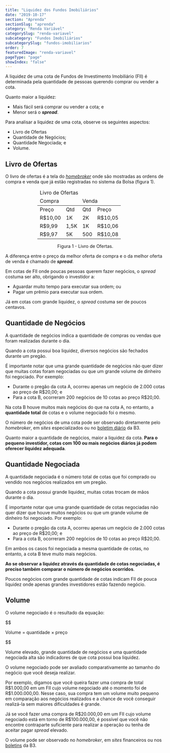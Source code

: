 ```yaml
---
title: "Liquidez dos Fundos Imobiliários"
date: "2019-10-17"
section: "Aprenda"
sectionSlug: "aprenda"
category: "Renda Variável"
categorySlug: "renda-variavel"
subcategory: "Fundos Imobiliários"
subcategorySlug: "fundos-imobiliarios"
order: 7
featuredImage: "renda-variavel"
pageType: "page"
showIndex: "false"
---
```



A liquidez de uma cota de Fundos de Investimento Imobiliário (FII) é determinada pela quantidade de pessoas querendo comprar ou vender a cota.

Quanto maior a liquidez:

- Mais fácil será comprar ou vender a cota; e
- Menor será o ***spread***.

Para analisar a liquidez de uma cota, observe os seguintes aspectos:

- Livro de Ofertas
- Quantidade de Negócios;
- Quantidade Negociada; e
- Volume.

## Livro de Ofertas

O livro de ofertas é a tela do [*homebroker*](/aprenda/renda-variavel/homebroker) onde são mostradas as ordens de compra e venda que já estão registradas no sistema da Bolsa (figura 1).

<table class="regularTable responsiveTable" id="figura1" style="max-width:60%;margin:auto">
<thead>
<tr>
<td colspan="4" >Livro de Ofertas</td>
</tr>
<tr>
<td colspan="2" >Compra</td>
<td colspan="2" >Venda</td>
</tr>
</thead>
<tbody >
<tr>
<td>Preço</td>
<td >Qtd</td>
<td >Qtd</td>
<td >Preço</td>

</tr>
<tr>
<td >R$10,00</td>
<td >1K</td>
<td >2K</td>
<td >R$10,05</td>

</tr>
<tr>
<td >R$9,99</td>
<td >1,5K</td>
<td >1K</td>
<td >R$10,06</td>

</tr>
<tr>
<td >R$9,97</td>
<td >5K</td>
<td >500</td>
<td >R$10,08</td>

</tr>
</tbody>
</table>

<p class="legenda" style="text-align:center;">Figura 1 - Livro de Ofertas.</p>

A diferença entre o preço da melhor oferta de compra e o da melhor oferta de venda é chamado de ***spread***.

Em cotas de FII onde poucas pessoas querem fazer negócios, o *spread* costuma ser alto, obrigando o investidor a:

- Aguardar muito tempo para executar sua ordem; ou
- Pagar um prêmio para executar sua ordem.

Já em cotas com grande liquidez, o *spread* costuma ser de poucos centavos.

## Quantidade de Negócios

A quantidade de negócios indica a quantidade de compras ou vendas que foram realizadas durante o dia.

Quando a cota possui boa liquidez, diversos negócios são fechados durante um pregão.

É importante notar que uma grande quantidade de negócios não quer dizer que muitas cotas foram negociadas ou que um grande volume de dinheiro foi negociado. Por exemplo:

- Durante o pregão da cota A, ocorreu apenas um negócio de 2.000 cotas ao preço de R\$20,00; e 
- Para a cota B, ocorreram 200 negócios de 10 cotas ao preço R\$20,00.

Na cota B houve muitos mais negócios do que na cota A, no entanto, a **quantidade total** de cotas e o volume negociado foi o mesmo.

O número de negócios de uma cota pode ser observado diretamente pelo *homebroker*, em *sites* especializados ou no [boletim diário](http://www.b3.com.br/pt_br/market-data-e-indices/servicos-de-dados/market-data/consultas/boletim-diario/boletim-diario-do-mercado/) da B3.

Quanto maior a quantidade de negócios, maior a liquidez da cota. **Para o pequeno investidor, cotas com 100 ou mais negócios diários já podem oferecer liquidez adequada**.


## Quantidade Negociada

A quantidade negociada é o número total de cotas que foi comprado ou vendido nos negócios realizados em um pregão.

Quando a cota possui grande liquidez, muitas cotas trocam de mãos durante o dia.

É importante notar que uma grande quantidade de cotas negociadas não quer dizer que houve muitos negócios ou que um grande volume de dinheiro foi negociado. Por exemplo:

- Durante o pregão da cota A, ocorreu apenas um negócio de 2.000 cotas ao preço de R\$20,00; e 
- Para a cota B, ocorreram 200 negócios de 10 cotas ao preço R\$20,00.

Em ambos os casos foi negociada a mesma quantidade de cotas, no entanto, a cota B teve muito mais negócios.

**Ao se observar a liquidez através da quantidade de cotas negociadas, é preciso também comparar o número de negócios ocorridos**.

Poucos negócios com grande quantidade de cotas indicam FII de pouca liquidez onde apenas grandes investidores estão fazendo negócio.

## Volume

O volume negociado é o resultado da equação:

$$

Volume = quantidade × preço

$$

Volume elevado, grande quantidade de negócios e uma quantidade negociada alta são indicadores de que cota possui boa liquidez.

O volume negociado pode ser avaliado comparativamente ao tamanho do negócio que você deseja realizar.

Por exemplo, digamos que você queira fazer uma compra de total R\$1.000,00 em um FII cujo volume negociado até o momento foi de R\$1.000.000,00. Nesse caso, sua compra tem um volume muito pequeno em comparação aos negócios realizados e a chance de você conseguir realizá-la sem maiores dificuldades é grande.

Já se você fazer uma compra de R\$20.000,00 em um FII cujo volume negociado está em torno de R\$100.000,00, é possível que você não encontre contraparte suficiente para realizar a operação ou tenha de aceitar pagar *spread* elevado.

O volume pode ser observado no *homebroker*, em *sites* financeiros ou nos [boletins](http://www.b3.com.br/pt_br/market-data-e-indices/servicos-de-dados/market-data/consultas/boletim-diario/boletim-diario-do-mercado/) da B3.